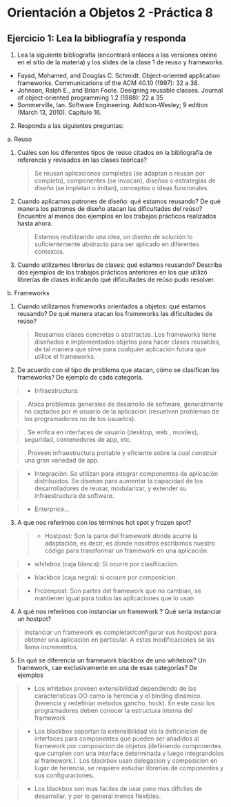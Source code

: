 Orientación a Objetos 2 -Práctica 8
====================================

Ejercicio 1: Lea la bibliografía y responda
-------------------------------------------


1. Lea la siguiente bibliografía (encontrará enlaces a las versiones online en
   el sitio de la materia) y los slides de la clase 1 de reuso y frameworks.

  - Fayad, Mohamed, and Douglas C. Schmidt. Object-oriented application
      frameworks. Communications of the ACM 40.10 (1997): 32 a 38.
  - Johnson, Ralph E., and Brian Foote. Designing reusable classes. Journal of
      object-oriented programming 1.2 (1988): 22 a 35
  - Sommerville, Ian. Software Engineering. Addison-Wesley; 9 edition (March
      13, 2010). Capítulo 16.


2. Responda a las siguientes preguntas:


a. Reuso

1. Cuáles son los diferentes tipos de reúso citados en la bibliografía de
   referencia y revisados en las clases teóricas?

   > Se reusan aplicaciones completas (se adaptan o reusan por completo),
   > componentes (se invocan), diseños o estrategias de diseño (se impletan o
   > imitan), conceptos o ideas funcionales.

2. Cuando aplicamos patrones de diseño: qué estamos reusando? De qué manera los
   patrones de diseño atacan las dificultades del reúso? Encuentre al menos dos
   ejemplos en los trabajos prácticos realizados hasta ahora.

   > Estamos reutilizando una idea, un diseño de solución lo suficientemente
   > abstracto para ser aplicado en diferentes contextos.

3. Cuando utilizamos librerías de clases: qué estamos reusando? Describa dos
   ejemplos de los trabajos prácticos anteriores en los que utilizó librerías
   de clases indicando qué dificultades de reúso pudo resolver.

b. Frameworks


1. Cuando utilizamos frameworks orientados a objetos: qué estamos reusando? De
   qué manera atacan los frameworks las dificultades de reúso?

   > Reusamos clases concretas o abstractas. Los frameworks tiene diseñados e
   > implementados objetos para hacer clases reusables, de tal manera que sirve
   > para cualquier aplicación futura que utilice el frameworks.

2. De acuerdo con el tipo de problema que atacan, cómo se clasifican los
   frameworks? De ejemplo de cada categoría.

> - Infraestructura:

> . Ataca problemas generales de desarrollo de software, generalmente no
> captados por el usuario de la aplicacion (resuelven problemas de los
> programadores no de los usuarios).

> . Se enfica en interfaces de usuario (desktop, web , moviles), seguridad,
> contenedores de app, etc.

> . Proveen infraestructura portable y eficiente sobre la cual construir una
> gran variedad de app.

> - Integración: Se utilizan para integrar componentes de aplicación
>   distribuidos. Se diseñan para aumentar la capacidad de los desarrolladores
>   de reusar, modularizar, y extender su infraestructura de software.

> - Enterprice...

3. A que nos referimos con los términos hot spot y frozen spot?

   > - Hostpost: Son la parte del framework donde acurre la adaptación, es
   >   decir, es donde nosotros escribimos nuestro código para transformar un
   >   framework en una aplicación.

> - whitebox (caja blanca): Si ocurre por clasificacion.

> - blackbox (caja negra): si ocuure por composicion.

> - Frozenpost: Son partes del framework que no cambian, se mantienen igual
>   para todos las aplicaciones que lo usan

4. A qué nos referimos con instanciar un framework ? Qué sería instanciar un
hostpot?

  > Instanciar un framework es completar/configurar sus hostpost para obtener
  > una aplicacion en particular. A estas modificaciones se las llama
  > incrementos.

5. En qué se diferencia un framework blackbox de uno whitebox? Un framework,
   cae exclusivamente en una de esas categorías? De ejemplos

> - Los whitebox proveen extensibilidad dependiendo de las caracteristicas OO
>   como la herencia y el binding dinámico. (herencia y redefiniar metodos
>   gancho, hock). En este caso los programadores deben conocer la estructura
>   interna del framework

> - Los blackbox soportan la extensibilidad vía la deficinicion de interfaces
>   para componentes que pueden ser añadidos al framework por composicion de
>   objetos.(definiendo componentes que cumplen con una interface determinada y
>   luego integrandolos al framework.). Los blackbox usan delegacion y
>   composicion en lugar de herencia, se requiere estudiar librerias de
>   componentes y sus configuraciones.

> - Los blackbox son mas faciles de usar pero mas dificiles de desarrollar, y
>   por lo general menos flexibles.

